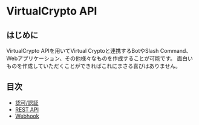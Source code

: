 # VirtualCrypto API

## はじめに
VirtualCrypto APIを用いてVirtual Cryptoと連携するBotやSlash Command、Webアプリケーション、その他様々なものを作成することが可能です。
面白いものを作成していただくことができればこれにまさる喜びはありません。

## 目次
- [認可/認証](https://github.com/virtualCrypto-discord/virtualcrypto-docs/blob/master/docs/api/Authz.md)
- [REST API](https://github.com/virtualCrypto-discord/virtualcrypto-docs/blob/master/docs/api/Rest.md)
- [Webhook](https://github.com/virtualCrypto-discord/virtualcrypto-docs/blob/master/docs/api/Webhook.md)
